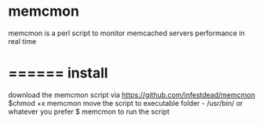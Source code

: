 memcmon
=======

memcmon is a perl script to monitor memcached servers performance in real time

======
install
======

download the memcmon script via https://github.com/infestdead/memcmon
$chmod +x memcmon
move the script to executable folder - /usr/bin/ or whatever you prefer
$ memcmon to run the script
